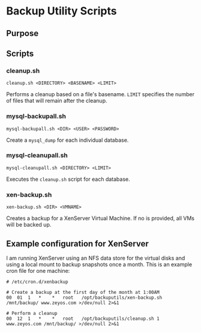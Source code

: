 Backup Utility Scripts
======================

Purpose
-------


Scripts
-------

### cleanup.sh ###

```
cleanup.sh <DIRECTORY> <BASENAME> <LIMIT>
```

Performs a cleanup based on a file's basename. `LIMIT` specifies the number of files that will remain after the cleanup.


### mysql-backupall.sh ###

```
mysql-backupall.sh <DIR> <USER> <PASSWORD>
```

Create a `mysql_dump` for each individual database.


### mysql-cleanupall.sh ###

```
mysql-cleanupall.sh <DIRECTORY> <LIMIT> 
```

Executes the `cleanup.sh` script for each database.


### xen-backup.sh ###

```
xen-backup.sh <DIR> <VMNAME>
```

Creates a backup for a XenServer Virtual Machine. If no <VMNAME> is provided, all VMs will be backed up.


Example configuration for XenServer
-----------------------------------

I am running XenServer using an NFS data store for the virtual disks and using a local mount to
backup snapshots once a month. This is an example cron file for one machine:

```
# /etc/cron.d/xenbackup

# Create a backup at the first day of the month at 1:00AM
00  01  1   *    *   root   /opt/backuputils/xen-backup.sh /mnt/backup/ www.zeyos.com >/dev/null 2>&1

# Perform a cleanup
00  12  1   *    *   root   /opt/backuputils/cleanup.sh 1 www.zeyos.com /mnt/backup/ >/dev/null 2>&1

```
